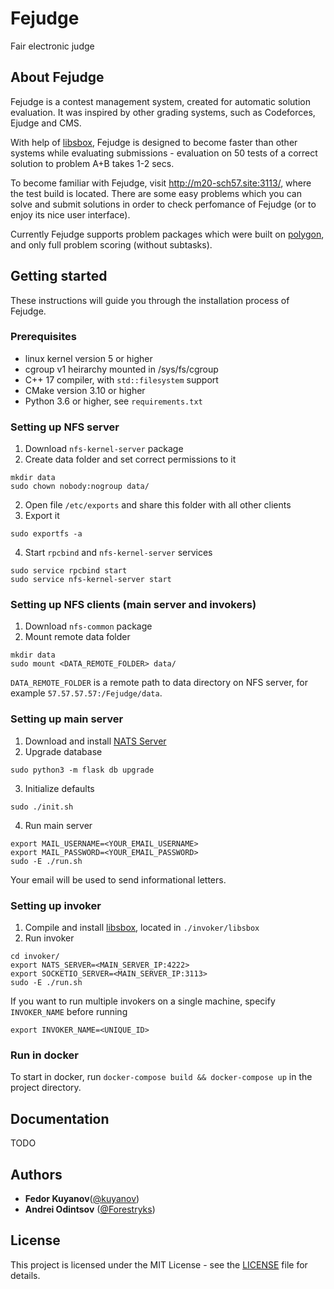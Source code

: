 # Fejudge

Fair electronic judge

## About Fejudge

Fejudge is a contest management system, created for automatic solution evaluation. It was inspired by other grading systems, such as Codeforces, Ejudge and CMS.

With help of [libsbox](https://github.com/Forestryks/libsbox), Fejudge is designed to become faster than other systems while evaluating submissions - evaluation on 50 tests of a correct solution to problem A+B takes 1-2 secs.

To become familiar with Fejudge, visit http://m20-sch57.site:3113/, where the test build is located. There are some easy problems which you can solve and submit solutions in order to check perfomance of Fejudge (or to enjoy its nice user interface).

Currently Fejudge supports problem packages which were built on [polygon](http://polygon.codeforces.com), and only full problem scoring (without subtasks).

## Getting started

These instructions will guide you through the installation process of Fejudge.

### Prerequisites

- linux kernel version 5 or higher
- cgroup v1 heirarchy mounted in /sys/fs/cgroup
- C++ 17 compiler, with `std::filesystem` support
- CMake version 3.10 or higher
- Python 3.6 or higher, see `requirements.txt`

### Setting up NFS server

1. Download `nfs-kernel-server` package
2. Create data folder and set correct permissions to it
```
mkdir data
sudo chown nobody:nogroup data/
```
2. Open file `/etc/exports` and share this folder with all other clients
3. Export it
```
sudo exportfs -a
```
4. Start `rpcbind` and `nfs-kernel-server` services
```
sudo service rpcbind start
sudo service nfs-kernel-server start
```

### Setting up NFS clients (main server and invokers)

1. Download `nfs-common` package
2. Mount remote data folder
```
mkdir data
sudo mount <DATA_REMOTE_FOLDER> data/
```
`DATA_REMOTE_FOLDER` is a remote path to data directory on NFS server, for example `57.57.57.57:/Fejudge/data`.

### Setting up main server

1. Download and install [NATS Server](https://docs.nats.io/nats-server/installation)
2. Upgrade database
```
sudo python3 -m flask db upgrade
```
3. Initialize defaults
```
sudo ./init.sh
```
4. Run main server
```
export MAIL_USERNAME=<YOUR_EMAIL_USERNAME>
export MAIL_PASSWORD=<YOUR_EMAIL_PASSWORD>
sudo -E ./run.sh
```
Your email will be used to send informational letters.

### Setting up invoker

1. Compile and install [libsbox](https://github.com/Forestryks/libsbox), located in `./invoker/libsbox`
2. Run invoker
```
cd invoker/
export NATS_SERVER=<MAIN_SERVER_IP:4222>
export SOCKETIO_SERVER=<MAIN_SERVER_IP:3113>
sudo -E ./run.sh
```
If you want to run multiple invokers on a single machine, specify `INVOKER_NAME` before running
```
export INVOKER_NAME=<UNIQUE_ID>
```

### Run in docker

To start in docker, run `docker-compose build && docker-compose up` in the project directory.

## Documentation

TODO

## Authors

- **Fedor Kuyanov**([@kuyanov](https://github.com/kuyanov))
- **Andrei Odintsov** ([@Forestryks](https://github.com/Forestryks))

## License

This project is licensed under the MIT License - see the [LICENSE](LICENSE) file for details.


